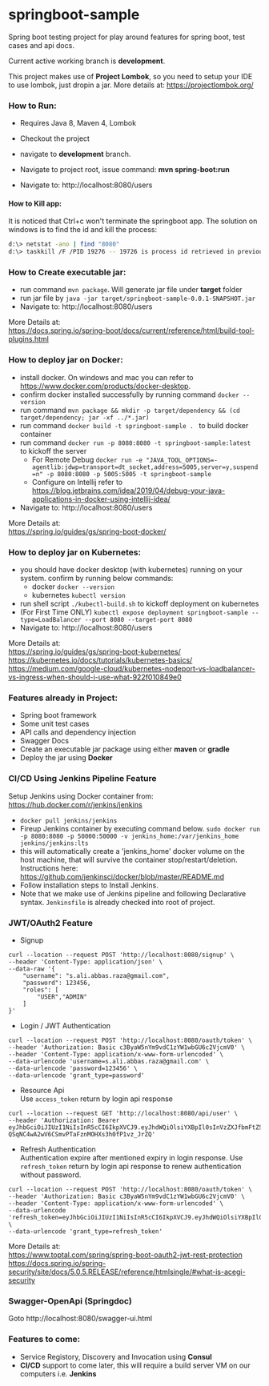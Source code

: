 
# springboot-sample
Spring boot testing project for play around features for spring boot, test cases and api docs.


Current active working branch is **development**.

This project makes use of **Project Lombok**, so you need to setup your IDE to use lombok, just dropin a jar. More details at: https://projectlombok.org/


### How to Run:
- Requires Java 8, Maven 4, Lombok
- Checkout the project
- navigate to **development** branch.
- Navigate to project root, issue command:   **mvn spring-boot:run**

- Navigate to: http://localhost:8080/users

#### How to Kill app:
It is noticed that Ctrl+c won't terminate the springboot app. The solution on windows is to find the id and kill the process:
```sh
d:\> netstat -ano | find "8080"
d:\> taskkill /F /PID 19276 -- 19726 is process id retrieved in previous step
```
### How to Create executable jar:
- run command ```mvn package```. Will generate jar file under **target** folder
- run jar file by ```java -jar target/springboot-sample-0.0.1-SNAPSHOT.jar```
- Navigate to: http://localhost:8080/users 

More Details at:
<br>https://docs.spring.io/spring-boot/docs/current/reference/html/build-tool-plugins.html

### How to deploy jar on Docker:
- install docker. On windows and mac you can refer to https://www.docker.com/products/docker-desktop.
- confirm docker installed successfully by running command ```docker --version```
- run command ```mvn package && mkdir -p target/dependency && (cd target/dependency; jar -xf ../*.jar)```
- run command ```docker build -t springboot-sample . ``` to build docker container
- run command ```docker run -p 8080:8080 -t springboot-sample:latest ``` to kickoff the server 
    - For Remote Debug ```docker run -e "JAVA_TOOL_OPTIONS=-agentlib:jdwp=transport=dt_socket,address=5005,server=y,suspend=n" -p 8080:8080 -p 5005:5005 -t springboot-sample```
    - Configure on Intellij refer to https://blog.jetbrains.com/idea/2019/04/debug-your-java-applications-in-docker-using-intellij-idea/
- Navigate to: http://localhost:8080/users 

More Details at:
<br>https://spring.io/guides/gs/spring-boot-docker/

### How to deploy jar on Kubernetes:
- you should have docker desktop (with kubernetes) running on your system. confirm by running below commands:
    - docker ```docker --version```
    - kubernetes ```kubectl version```
- run shell script ```./kubectl-build.sh``` to kickoff deployment on kubernetes
- (For First Time ONLY) ```kubectl expose deployment springboot-sample --type=LoadBalancer --port 8080 --target-port 8080``` 
- Navigate to: http://localhost:8080/users 

More Details at:
<br>https://spring.io/guides/gs/spring-boot-kubernetes/
<br>https://kubernetes.io/docs/tutorials/kubernetes-basics/
<br>https://medium.com/google-cloud/kubernetes-nodeport-vs-loadbalancer-vs-ingress-when-should-i-use-what-922f010849e0

### Features already in Project:
- Spring boot framework
- Some unit test cases
- API calls and dependency injection
- Swagger Docs
- Create an executable jar package using either **maven** or **gradle**
- Deploy the jar using **Docker**

### CI/CD Using Jenkins Pipeline Feature

Setup Jenkins using Docker container from: https://hub.docker.com/r/jenkins/jenkins
- ```docker pull jenkins/jenkins```
- Fireup Jenkins container by executing command below. ```sudo docker run -p 8080:8080 -p 50000:50000 -v jenkins_home:/var/jenkins_home jenkins/jenkins:lts```
- this will automatically create a 'jenkins_home' docker volume on the host machine, that will survive the container stop/restart/deletion. Instructions here: https://github.com/jenkinsci/docker/blob/master/README.md
- Follow installation steps to Install Jenkins. 
- Note that we make use of Jenkins pipeline and following Declarative syntax. ``Jenkinsfile`` is already checked into root of project.   	

### JWT/OAuth2 Feature
- Signup
```
curl --location --request POST 'http://localhost:8080/signup' \
--header 'Content-Type: application/json' \
--data-raw '{
    "username": "s.ali.abbas.raza@gmail.com",
    "password": 123456,
    "roles": [
        "USER","ADMIN"
    ]
}'
```   
- Login / JWT Authentication
```
curl --location --request POST 'http://localhost:8080/oauth/token' \
--header 'Authorization: Basic c3ByaW5nYm9vdC1zYW1wbGU6c2VjcmV0' \
--header 'Content-Type: application/x-www-form-urlencoded' \
--data-urlencode 'username=s.ali.abbas.raza@gmail.com' \
--data-urlencode 'password=123456' \
--data-urlencode 'grant_type=password'
```   
- Resource Api 
<br>Use `access_token` return by login api response
```
curl --location --request GET 'http://localhost:8080/api/user' \
--header 'Authorization: Bearer eyJhbGciOiJIUzI1NiIsInR5cCI6IkpXVCJ9.eyJhdWQiOlsiYXBpIl0sInVzZXJfbmFtZSI6InMuYWxpLmFiYmFzLnJhemFAZ21haWwuY29tIiwic2NvcGUiOlsicmVhZCIsIndyaXRlIl0sImV4cCI6MTU4NjY0NjAwMCwiYXV0aG9yaXRpZXMiOlsiVVNFUiIsIkFETUlOIl0sImp0aSI6IjJlNWU2N2EwLTgwYTQtNDU1ZS1hODVhLTIxZjdkNzU1NDZkOCIsImNsaWVudF9pZCI6InNwcmluZ2Jvb3Qtc2FtcGxlIn0.eO-QSqNC4wA2wV6CSmvPTaFznMOHXs3h0fP1vz_JrZQ'
```   
- Refresh Authentication 
<br>Authentication expire after mentioned expiry in login response. Use `refresh_token` return by login api response to renew authentication without password.
```
curl --location --request POST 'http://localhost:8080/oauth/token' \
--header 'Authorization: Basic c3ByaW5nYm9vdC1zYW1wbGU6c2VjcmV0' \
--header 'Content-Type: application/x-www-form-urlencoded' \
--data-urlencode 'refresh_token=eyJhbGciOiJIUzI1NiIsInR5cCI6IkpXVCJ9.eyJhdWQiOlsiYXBpIl0sInVzZXJfbmFtZSI6InMuYWxpLmFiYmFzLnJhemFAZ21haWwuY29tIiwic2NvcGUiOlsicmVhZCIsIndyaXRlIl0sImF0aSI6ImY1ZjVkMzVkLTg1YTAtNDgyMy1iMDAxLTM3YzFiNzgxM2VmZiIsImV4cCI6MTU4NjY0NjQ0OCwiYXV0aG9yaXRpZXMiOlsiVVNFUiIsIkFETUlOIl0sImp0aSI6IjMzNmMwZjJiLWUzMjQtNDdiNS04NTViLTkwMjVmZDkxYjdkYyIsImNsaWVudF9pZCI6InNwcmluZ2Jvb3Qtc2FtcGxlIn0.WPYybHRZk3OVp4cirpzv0m15lowoO6EciBl8c5w10Tk' \
--data-urlencode 'grant_type=refresh_token'
```   

More Details at:
<br>https://www.toptal.com/spring/spring-boot-oauth2-jwt-rest-protection
<br>https://docs.spring.io/spring-security/site/docs/5.0.5.RELEASE/reference/htmlsingle/#what-is-acegi-security

### Swagger-OpenApi (Springdoc)
Goto http://localhost:8080/swagger-ui.html

### Features to come:
- Service Registory, Discovery and Invocation using **Consul**
- **CI/CD** support to come later, this will require a build server VM on our computers i.e. **Jenkins**



